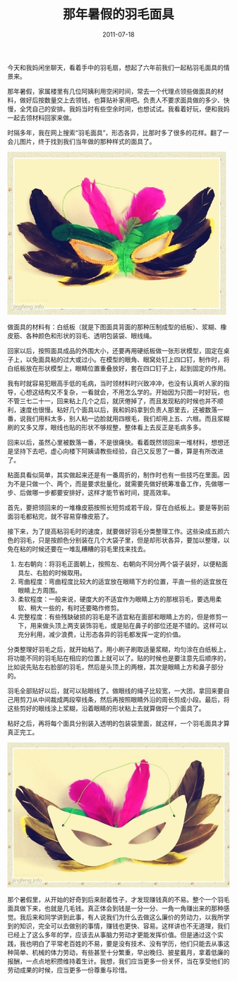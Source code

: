 ﻿---
title: "那年暑假的羽毛面具"
date: 2011-07-18
categories: 
  - "essay"
tags: 
  - "羽毛面具"
---

今天和我妈闲坐聊天，看着手中的羽毛扇，想起了六年前我们一起粘羽毛面具的情景来。

那年暑假，家属楼里有几位阿姨利用空闲时间，常去一个代理点领些做面具的材料，做好后按数量交上去领钱，也算贴补家用吧。负责人不要求面具做的多少、快慢，全凭自己的安排。我妈当时有些空余时间，也想试试。我看着好玩，便和我妈一起去领材料回家来做。

时隔多年，我在网上搜索“羽毛面具”，形态各异，比那时多了很多的花样。翻了一会儿图片，终于找到我们当年做的那种样式的面具了。

![面具](/images/5953128069_efeb0850d0_z.jpg)

做面具的材料有：白纸板（就是下图面具背面的那种压制成型的纸板）、浆糊、橡皮筋、各种颜色和形状的羽毛、透明包装袋、眼线绳。

回家以后，按照面具成品的外围大小，还要再用硬纸板做一张形状模型，固定在桌子上，以免面具粘的过大或过小。在模型的眼角、眼窝处钉上四口钉，制作时，将白纸板放在形状模型上，眼睛位置重叠放好，套在四口钉子上，起到固定的作用。

我有时就容易犯眼高手低的毛病，当时领材料时兴致冲冲，也没有认真听人家的指导，心想这结构又不复杂，一看就会，不用怎么学的。开始因为只图一时好玩，也不管三七二十一，回来粘上几个之后，就厌倦掉了，而且发现粘的时候也并不顺利，速度也很慢。粘好几个面具以后，我和妈妈拿到负责人那里去，还被数落一番，说我们用料太多，别人粘一边脸就用四根毛，我们却用上五、六根。而且浆糊刷的又多又厚，眼线也贴的形状不够规整，整体看上去反正是毛病多多。

回来以后，虽然心里被数落一番，不是很痛快。看着既然领回来一堆材料，想想还是坚持下去吧，虚心向楼下阿姨请教些经验，自己又反思了一番，算是有所改进了。

粘面具看似简单，其实做起来还是有一番周折的，制作时也有一些技巧在里面。因为不是只做一个、两个，而是要求批量化，就需要先做好统筹准备工作，先做哪一步、后做哪一步都要安排好，这样才能节省时间，提高效率。

首先，要把领回来的一堆橡皮筋按照长短剪成若干段，穿在白纸板上。要是等到前面羽毛都粘完，就不容易穿橡皮筋了。

接下来，为了提高粘羽毛时的速度，就要做好羽毛分类整理工作。这些染成五颜六色的羽毛，只是按颜色分别装在几个大袋子里，但是却形状各异，要加以整理，以免在粘的时候还要在一堆乱糟糟的羽毛里找来找去。

1. 左右朝向：将羽毛正面朝上，按照左、右朝向不同分两个袋子装好，以便粘面具左、右脸的时候取用。
2. 弯曲程度：弯曲程度比较大的适宜放在眼睛下方的位置，平直一些的适宜放在眼睛上方周围。
3. 柔软程度：一般来说，硬度大的不适宜作为眼睛上方的那根羽毛，要选用柔软、稍大一些的，有时还要略作修剪。
4. 完整程度：有些残缺破损的羽毛是不适宜粘在面部和眼睛上方的，但是修剪一下，用来做头顶上两支装饰羽毛，或是贴在鼻子的部位还是不错的。这样可以充分利用，减少浪费，让形态各异的羽毛都发挥一定的价值。

分类整理好羽毛之后，就开始粘了。用小刷子刷取适量浆糊，均匀涂在白纸板上，将功能不同的羽毛贴在相应的位置上就可以了。贴的时候也是要注意先后顺序的，比如说先贴左右脸部的羽毛，然后是头顶上的两根，其次是眼睛上方和鼻子部分的。

羽毛全部贴好以后，就可以贴眼线了。做眼线的绳子比较宽，一大团，拿回来要自己用剪刀从中间裁成两段窄线条，然后再按照眼睛外沿的周长剪成小段。最后，将这些剪好的眼线涂上浆糊，沿着眼睛的形状粘上去就算做好一个面具了。

粘好之后，再将每个面具分别装入透明的包装袋里面，就这样，一个羽毛面具才算真正完工。

![面具](/images/5953684926_49fae8afb7_z.jpg)

那个暑假里，从开始的好奇到后来耐着性子，才发现赚钱真的不易。整个一个羽毛面具做下来，也就是几毛钱。真正体会到钱是一分一分、一角一角赚出来的那种感觉。我后来和同学讲到此事，有人说我们为什么去做这么廉价的劳动力，以我所学到的知识，完全可以去做别的事情，赚钱也更快、容易。这样讲也不无道理，我们已经上了这么多年的学，应该去从事脑力劳动才更能发挥价值。但是通过这个实践，我也明白了平常老百姓的不易，要是没有技术、没有学历，他们只能去从事这种简单、机械的体力劳动，有些甚至十分繁重，早出晚归、披星戴月，拿着低廉的报酬，一点点地积攒维持着生计。我想，我们应当更多一份关怀，当在享受他们的劳动成果的时候，应当更多一份尊重与珍惜。
